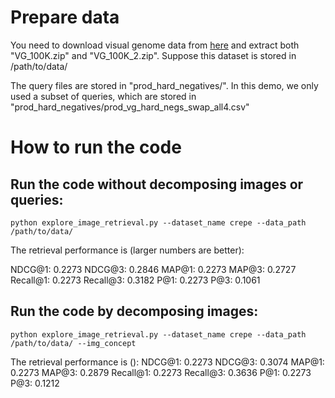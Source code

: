 
# Prepare data

You need to download visual genome data from [here](https://drive.google.com/drive/folders/11dMtJByk7zmbQjV47PXVwfmakN3Gr5Ic) and extract both "VG_100K.zip" and "VG_100K_2.zip". Suppose this dataset is stored in /path/to/data/


The query files are stored in "prod_hard_negatives/". In this demo, we only used a subset of queries, which are stored in "prod_hard_negatives/prod_vg_hard_negs_swap_all4.csv"

# How to run the code

## Run the code without decomposing images or queries:

```
python explore_image_retrieval.py --dataset_name crepe --data_path /path/to/data/
```

The retrieval performance is (larger numbers are better):

NDCG@1: 0.2273
NDCG@3: 0.2846
MAP@1: 0.2273
MAP@3: 0.2727
Recall@1: 0.2273
Recall@3: 0.3182
P@1: 0.2273
P@3: 0.1061


## Run the code by decomposing images:
```
python explore_image_retrieval.py --dataset_name crepe --data_path /path/to/data/ --img_concept
```

The retrieval performance is ():
NDCG@1: 0.2273
NDCG@3: 0.3074
MAP@1: 0.2273
MAP@3: 0.2879
Recall@1: 0.2273
Recall@3: 0.3636
P@1: 0.2273
P@3: 0.1212
